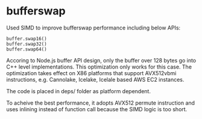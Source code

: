 # bufferswap

Used SIMD to improve bufferswap performance including below APIs: 
```
buffer.swap16()
buffer.swap32()
buffer.swap64()
```
Accoring to Node.js buffer API design, only the buffer over 128 bytes
go into C++ level implementations. This optimization only works for this
case. The optimization takes effect on X86 platforms that support AVX512vbmi
instructions, e.g. Cannolake, Icelake, Icelale based AWS EC2 instances.

The code is placed in deps/ folder as platform dependent.

To acheive the best performance, it adopts AVX512 permute instruction
and uses inlining instead of function call because the SIMD logic is too
short.
